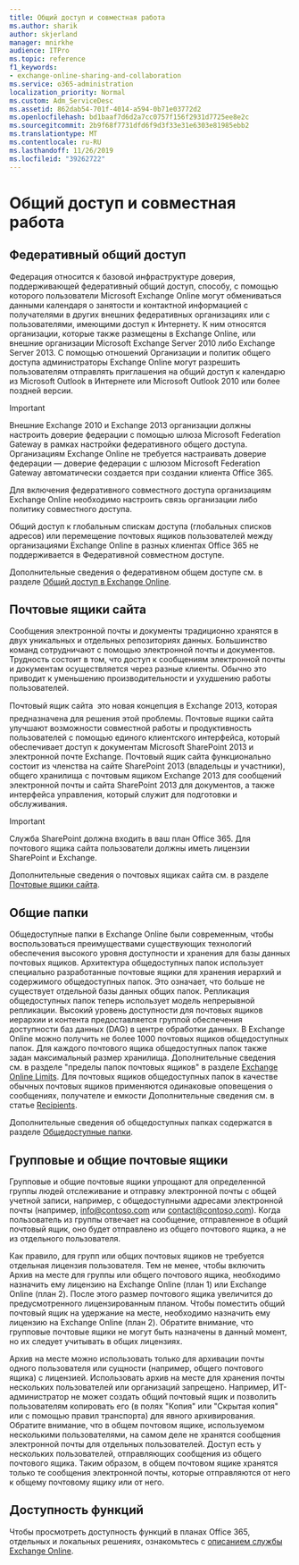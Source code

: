 ```yaml
---
title: Общий доступ и совместная работа
ms.author: sharik
author: skjerland
manager: mnirkhe
audience: ITPro
ms.topic: reference
f1_keywords:
- exchange-online-sharing-and-collaboration
ms.service: o365-administration
localization_priority: Normal
ms.custom: Adm_ServiceDesc
ms.assetid: 862dab54-701f-4014-a594-0b71e03772d2
ms.openlocfilehash: bd1baaf7d6d2a7cc0757f156f2931d7725ee8e2c
ms.sourcegitcommit: 2b9f68f7731dfd6f9d3f33e31e6303e81985ebb2
ms.translationtype: MT
ms.contentlocale: ru-RU
ms.lasthandoff: 11/26/2019
ms.locfileid: "39262722"
---
```

# <a name="sharing-and-collaboration"></a>Общий доступ и совместная работа

## <a name="federated-sharing"></a>Федеративный общий доступ

Федерация относится к базовой инфраструктуре доверия, поддерживающей федеративный общий доступ, способу, с помощью которого пользователи Microsoft Exchange Online могут обмениваться данными календаря о занятости и контактной информацией с получателями в других внешних федеративных организациях или с пользователями, имеющими доступ к Интернету. К ним относятся организации, которые также размещены в Exchange Online, или внешние организации Microsoft Exchange Server 2010 либо Exchange Server 2013. С помощью отношений Организации и политик общего доступа администраторы Exchange Online могут разрешить пользователям отправлять приглашения на общий доступ к календарю из Microsoft Outlook в Интернете или Microsoft Outlook 2010 или более поздней версии.
  
> [!IMPORTANT]
>  Внешние Exchange 2010 и Exchange 2013 организации должны настроить доверие федерации с помощью шлюза Microsoft Federation Gateway в рамках настройки федеративного общего доступа. Организациям Exchange Online не требуется настраивать доверие федерации — доверие федерации с шлюзом Microsoft Federation Gateway автоматически создается при создании клиента Office 365. 
>
>  Для включения федеративного совместного доступа организациям Exchange Online необходимо настроить связь организации либо политику совместного доступа. 
>
>  Общий доступ к глобальным спискам доступа (глобальных списков адресов) или перемещение почтовых ящиков пользователей между организациями Exchange Online в разных клиентах Office 365 не поддерживается в Федеративной совместном доступе. 
  
Дополнительные сведения о федеративном общем доступе см. в разделе [Общий доступ в Exchange Online](https://go.microsoft.com/fwlink/p/?LinkId=271774).
  
## <a name="site-mailboxes"></a>Почтовые ящики сайта

Сообщения электронной почты и документы традиционно хранятся в двух уникальных и отдельных репозиториях данных. Большинство команд сотрудничают с помощью электронной почты и документов. Трудность состоит в том, что доступ к сообщениям электронной почты и документам осуществляется через разные клиенты. Обычно это приводит к уменьшению производительности и ухудшению работы пользователей.
  
Почтовый ящик сайта  это новая концепция в Exchange 2013, которая предназначена для решения этой проблемы. Почтовые ящики сайта улучшают возможности совместной работы и продуктивность пользователей с помощью единого клиентского интерфейса, который обеспечивает доступ к документам Microsoft SharePoint 2013 и электронной почте Exchange. Почтовый ящик сайта функционально состоит из членства на сайте SharePoint 2013 (владельцы и участники), общего хранилища с почтовым ящиком Exchange 2013 для сообщений электронной почты и сайта SharePoint 2013 для документов, а также интерфейса управления, который служит для подготовки и обслуживания.
  
> [!IMPORTANT]
> Служба SharePoint должна входить в ваш план Office 365. Для почтового ящика сайта пользователи должны иметь лицензии SharePoint и Exchange. 
  
Дополнительные сведения о почтовых ящиках сайта см. в разделе [Почтовые ящики сайта](https://go.microsoft.com/fwlink/p/?LinkId=271789).
  
## <a name="public-folders"></a>Общие папки

Общедоступные папки в Exchange Online были современным, чтобы воспользоваться преимуществами существующих технологий обеспечения высокого уровня доступности и хранения для базы данных почтовых ящиков. Архитектура общедоступных папок использует специально разработанные почтовые ящики для хранения иерархий и содержимого общедоступных папок. Это означает, что больше не существует отдельной базы данных общих папок. Репликация общедоступных папок теперь использует модель непрерывной репликации. Высокий уровень доступности для почтовых ящиков иерархии и контента предоставляется группой обеспечения доступности баз данных (DAG) в центре обработки данных. В Exchange Online можно получить не более 1000 почтовых ящиков общедоступных папок. Для каждого почтового ящика общедоступных папок также задан максимальный размер хранилища. Дополнительные сведения см. в разделе "пределы папок почтовых ящиков" в разделе [Exchange Online Limits](exchange-online-limits.md). Для почтовых ящиков общедоступных папок в качестве обычных почтовых ящиков применяются одинаковые оповещения о сообщениях, получателе и емкости Дополнительные сведения см. в статье [Recipients](recipients.md). 
  
Дополнительные сведения об общедоступных папках содержатся в разделе [Общедоступные папки](https://go.microsoft.com/fwlink/p/?LinkId=271790).
  
## <a name="group-and-shared-mailboxes"></a>Групповые и общие почтовые ящики

Групповые и общие почтовые ящики упрощают для определенной группы людей отслеживание и отправку электронной почты с общей учетной записи, например, с общедоступными адресами электронной почты (например, info@contoso.com или contact@contoso.com). Когда пользователь из группы отвечает на сообщение, отправленное в общий почтовый ящик, оно будет отправлено из общего почтового ящика, а не из отдельного пользователя.
  
Как правило, для групп или общих почтовых ящиков не требуется отдельная лицензия пользователя. Тем не менее, чтобы включить Архив на месте для группы или общего почтового ящика, необходимо назначить ему лицензию на Exchange Online (план 1) или Exchange Online (план 2). После этого размер почтового ящика увеличится до предусмотренного лицензированным планом. Чтобы поместить общий почтовый ящик на удержание на месте, необходимо назначить ему лицензию на Exchange Online (план 2). Обратите внимание, что групповые почтовые ящики не могут быть назначены в данный момент, но их следует учитывать в общих лицензиях.
  
Архив на месте можно использовать только для архивации почты одного пользователя или сущности (например, общего почтового ящика) с лицензией. Использовать архив на месте для хранения почты нескольких пользователей или организаций запрещено. Например, ИТ-администратор не может создать общий почтовый ящик и позволить пользователям копировать его (в полях "Копия" или "Скрытая копия" или с помощью правил транспорта) для явного архивирования. Обратите внимание, что в общем почтовом ящике, используемом несколькими пользователями, на самом деле не хранятся сообщения электронной почты для отдельных пользователей. Доступ есть у нескольких пользователей, отправляющих сообщения из общего почтового ящика. Таким образом, в общем почтовом ящике хранятся только те сообщения электронной почты, которые отправляются от него к общему почтовому ящику или от него.
  
## <a name="feature-availability"></a>Доступность функций

Чтобы просмотреть доступность функций в планах Office 365, отдельных и локальных решениях, ознакомьтесь с [описанием службы Exchange Online](exchange-online-service-description.md).
  

